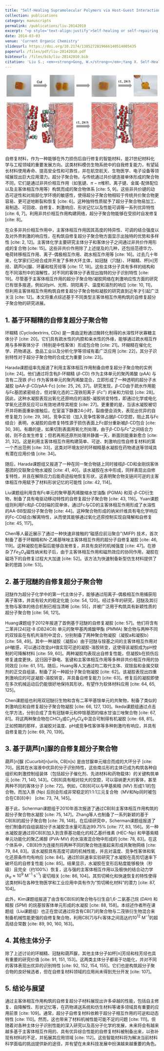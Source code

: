 ```yaml
---
title: "Self-Healing Supramolecular Polymers via Host-Guest Interactions"
collection: publications
category: manuscripts
permalink: /publications/liu-20142010
excerpt: "<p style='text-align:justify'>Self-healing or self-repairing materials are ‘smart materials’ that repair damage caused by mechanical force and are a key development of 21st century materials chemistry and engineering. In this review we describe a few excellent examples of self-healing supramolecular polymers based on host-guest interactions and discuss their advantages and versatility.</p><img src='/images/GA/liu-20142010.jpg' style='width: 400px; border-radius: 20px; display: block; margin: 0 auto;'>"
date: 2014-03-03
venue: 'Current Organic Chemistry'
slidesurl: https://doi.org/10.2174/1385272819666140514005435
paperurl: /files/pdf/liu-20142010.pdf
bibtexurl: /files/bib/liu-20142010.bib
citation: 'Liu S.; <em><strong>Gong, W.</strong></em>;Yang X. Self-Healing Supramolecular Polymers via Host-Guest Interactions <em>Current Organic Chemistry</em> <strong>2014</strong>, <em>18</em> (15), 2010 - 2015. https://doi.org/10.2174/1385272819666140514005435.'
---
```



<img src='/images/GA/liu-20142010.jpg' style='border-radius: 20px; display: block; margin: 0 auto;'>



自修复材料，作为一种能够在外力损伤后自行修复的智能材料，是21世纪材料化学与工程领域的重要发展方向。这类材料模仿生物系统中的自我修复能力，有望延长材料使用寿命、提高安全性和可靠性，并在航空航天、生物医学、电子设备等领域展现出巨大应用潜力。超分子聚合物，与传统通过共价键连接单体形成的聚合物不同，它们是通过非共价相互作用（如氢键、$\pi-\pi$堆积、离子键、金属-配体配位以及主客体相互作用等）构筑而成的聚合物体系 [cite: 5, 9]。这些非共价键的动态可逆性和对局部化学环境的敏感性，使得超分子聚合物相较于传统共价聚合物更容易、更可逆地断裂和恢复 [cite: 6]。这种独特性质赋予了超分子聚合物易加工、易制造、可回收、自修复、刺激响应、形状记忆以及性能可调等一系列优异特性 [cite: 6, 7]。利用非共价相互作用构建网络，超分子聚合物能够在受损时自发修复 [cite: 8]。

在众多非共价相互作用中，主客体相互作用因其高度的特异性、可调的结合强度以及对外界刺激的响应性，在构筑自修复超分子聚合物方面显示出独特的优势和多样性 [cite: 2, 12]。主客体化学主要研究主体分子和客体分子之间通过非共价作用形成的复合物 [cite: 15]。这些非共价作用除了上述提及的几种，还包括范德华力、电荷转移相互作用、离子-偶极相互作用、疏水相互作用等 [cite: 16]。过去几十年来，化学家们已经合成并开发了多种大环主体，如冠醚（穴醚）、环糊精、杯[n]芳烃、葫芦[n]脲、环蕃和柱芳烃等 [cite: 17, 18]。这些主体分子具有多样的结构和在不同溶剂中的溶解性，对不同的客体分子表现出独特的分子识别特性 [cite: 19]。尽管基于主客体相互作用的超分子聚合物/凝胶网络在刺激响应性方面的研究已有很多报道，例如对pH、光照、阴阳离子、温度和溶剂的响应 [cite: 10, 11]，但利用主客体相互作用构筑自修复超分子聚合物和凝胶的研究直到近年才引起广泛关注 [cite: 12]。本文将重点综述基于不同类型主客体相互作用构筑的自修复超分子聚合物的研究进展。

## 1. 基于环糊精的自修复超分子聚合物

环糊精 (Cyclodextrins, CDs) 是一类由淀粉通过酶转化制得的水溶性环状寡糖主体分子 [cite: 20]。它们具有疏水性的内腔和亲水性的外缘，能够通过疏水相互作用与多种客体分子（特别是中性客体）形成包合物 [cite: 21]。环糊精在催化化学、药物递送、食品工业以及分析化学等领域有着广泛应用 [cite: 22]，其分子识别特性对于超分子聚合物的合成尤为重要 [cite: 23]。

Harada课题组率先报道了利用主客体相互作用制备自修复超分子聚合物的实例 [cite: 24]。他们通过将含有$\beta$-环糊精 ($\beta$-CD) 作为主体单元的聚丙烯酸 (pAA) 与含有二茂铁 (Fc) 作为客体单元的聚丙烯酸混合，立即形成了一种透明的超分子水凝胶 (pAA-$\beta$-CD/pAA-Fc) [cite: 25, 26, 37]。研究发现，$\beta$-CD由于疏水作用能与Fc基团紧密结合，但对氧化态的二茂铁阳离子 ($Fc^+$) 的亲和力较低 [cite: 28]。因此，这种水凝胶表现出氧化还原响应的溶胶-凝胶转变特性，即通过化学或电化学氧化还原反应可以有效地诱导其相变 [cite: 27]。更重要的是，当该水凝胶被切开并将断面重新接触后，在室温下静置24小时，裂痕便会消失，表现出优异的自修复能力 [cite: 29, 38]。竞争实验（加入竞争性客体占据$\beta$-CD空腔，阻止其与Fc结合）表明，水凝胶的自修复特性源于损伤表面上Fc部分重新被$\beta$-CD包合 [cite: 30, 38]。有趣的是，如果切割表面用氧化剂处理，由于$\beta$-CD与$Fc^+$之间结合力弱，则不会发生修复；但若再用还原剂处理并静置一天，断面则能重新愈合 [cite: 31, 32]。这是利用主客体相互作用构建简单、可逆、刺激响应性自修复材料的第一个杰出范例 [cite: 33]，这类对环境友好的环糊精基水凝胶在药物递送等领域具有潜在应用价值 [cite: 34]。

随后，Harada课题组又报道了一种在同一聚合物链上同时接枝$\beta$-CD和金刚烷客体基团的交联聚合物水凝胶 [cite: 41, 40]。该水凝胶在水中形成，同样表现出自修复特性，并且在解除应力后能奇迹般地恢复形状，这表明聚合物支链间可逆的主客体相互作用赋予了材料形状记忆的可能性 [cite: 42, 114]。

Liu课题组利用含有Fc单元的聚甲基丙烯酸缩水甘油酯 (PGMA) 和双-$\beta$-CD衍生物，制备了具有电驱动移动特性的自修复超分子聚合物 [cite: 43, 116]。Yuan课题组则利用Fc和$\beta$-CD封端的双单体，通过Fc与CD的主客体相互作用形成了水溶性的AA-BB型超分子聚合物 [cite: 44]。这种聚合物形成的纳米纤维具有电化学响应的Fc-CD结合/解离特性，从而使其能够通过氧化还原控制实现自降解和自修复 [cite: 45, 117]。

Chen等人最近展示了通过一种快速非接触的“磁感应前沿聚合”(MIFP) 技术，首次制备了基于环糊精和N-乙烯基咪唑主客体相互作用的超分子自修复凝胶 [cite: 46, 119]。这种凝胶在断裂后能够自发修复，并具有良好的机械强度 [cite: 47]。在掺杂了$Fe_3O_4$磁性纳米粒子后，由于主客体相互作用和磁热效应的协同作用，凝胶在磁场下的自修复过程大大加速 [cite: 52]。该方法为快速制备新型仿生材料提供了新的思路 [cite: 53]。

## 2. 基于冠醚的自修复超分子聚合物

冠醚作为超分子化学中的第一代主体分子，能够通过阳离子-偶极相互作用捕获阳离子客体，并具有较大的稳定化能 [cite: 54, 120]。经过多年的研究，冠醚及其衍生物与客体的络合机制已相当清晰 [cite: 55]，并被广泛用于构筑具有新颖性质的超分子聚合物 [cite: 56, 121]。

Huang课题组于2012年报道了首例基于冠醚的自修复凝胶 [cite: 57]。他们将含有二苯并[24]冠-8 (DB24C8) 单元的聚甲基丙烯酸甲酯 (PMMA) 聚合物与两种不同的双铵盐在有机共溶剂中混合，分别制备了两种聚合物凝胶（凝胶a和凝胶b） [cite: 58, 49]。其中一种凝胶（凝胶a）由于冠醚与铵基之间的主客体相互作用对pH敏感，可以通过改变pH值实现可逆的凝胶-溶胶转变，这使得该凝胶成为pH控制的可降解材料 [cite: 59, 60]。两种凝胶均表现出自修复性能，但凝胶b在损伤后修复速度更快，这归因于静电、氢键和主客体相互作用等多种非共价相互作用的协同效应 [cite: 61, 51]。随后，Huang等人又通过均二取代主体、双铵盐和金属交联剂的正交自组装，制备了另一种超分子聚合物凝胶 [cite: 62]。该凝胶表现出四重刺激响应的可逆凝胶-溶胶转变，并具备自修复能力 [cite: 63]。修复后的凝胶即使在多次机械运动后仍能很好地保持其形状，有望作为软体材料应用 [cite: 64, 65, 125]。

Chen课题组也利用双冠醚衍生物和含有二苯甲基铵单元的共聚物，制备了类似的刺激响应和自修复超分子聚合物凝胶 [cite: 66, 127, 130]。Ikeda课题组通过点击化学方法，分别合成了含有冠醚单元和仲铵基团的缩水甘油三唑聚合物 [cite: 67, 81]。将这两种聚合物在$CHCl_3$或$C_2H_2Cl_4$中混合可制得有机凝胶 [cite: 68, 81]。正如预期的那样，该凝胶对温度、pH或竞争性客体等多种刺激均有响应，并具有自修复能力 [cite: 69, 70, 139]。

## 3. 基于葫芦[n]脲的自修复超分子聚合物

葫芦[n]脲 (Cucurbit[n]urils, CB[n]s) 是由甘脲单元缩合而成的大环分子 [cite: 70]。因其在水溶液中优异的分子识别特性，这些南瓜形的主体已成为构筑各种自组织和刺激控制组装体（包括超分子催化剂、先进材料和药物载体）的关键构筑单元 [cite: 71, 140, 143]。CB[8]具有相对较大的空腔，可以容纳更大的客体，甚至两种不同的客体分子 [cite: 72]。例如，CB[8]可以与甲基紫精 (MV) 形成1:1的包合物，而加入萘 (Np) 后则会形成非常稳定的1:1:1三元复合物（MV和Np同时被包合在CB[8]中） [cite: 73, 74, 145]。

基于此，Scherman课题组于2010年首次报道了通过CB[8]主客体相互作用构筑的超分子聚合物水凝胶 [cite: 75, 147]。Zhang等人也制备了一系列新颖的基于CB[8]的超分子聚合物 [cite: 76, 148]。在后续研究中，Scherman课题组报道了他们制备的自组装超分子水凝胶含水量可高达99.75% [cite: 77, 83, 156]。另一种水凝胶是通过将CB[8]加入到含萘基功能化的羟乙基纤维素 (HEC-Np) 和甲基紫精单元功能化的聚乙烯醇 (PVA-MV) 的水溶液混合物中形成的 [cite: 78, 83]。在这个体系中，CB[8]作为连接剂将两种不同的聚合物连接起来形成共聚物网络 [cite: 79, 84, 83]。该水凝胶具有高度可调的机械性能，并且对温度、竞争性客体和氧化还原条件均有响应 [cite: 84]。通过阶跃速率实验研究了水凝胶在高剪切速率下破坏后的自修复性能 [cite: 85]。结果显示，水凝胶在变形后粘度能够极快（秒级）且完全（约100%）恢复，这与强的主客体相互作用以及极快的结合动力学 ($k_a \approx 10^9 \text{ M}^{-1} \text{ s}^{-1}$) 密切相关 [cite: 86, 104]。其剪切稀化和快速恢复的特性使得这类材料在各种生物医学和工业应用中具有作为“剪切稀化材料”的潜力 [cite: 87, 104]。

此外，Kim课题组报道了由含有CB[6]的聚合物与衍生自1,6-二氨基己烷 (DAH) 和精胺 (SPM) 的烷基铵客体单元形成的水凝胶 [cite: 88, 158]。本综述作者所在课题组（Liu课题组）也正在尝试通过将含有CB[7]的聚合物与二茂铁衍生物混合来制备机械性能更强的自修复聚合物，利用CB[7]与Fc客体之间高达约$10^{12} \text{ M}^{-1}$的超高结合常数 [cite: 89, 90, 160, 163]。

## 4. 其他主体分子

除了上述讨论的环糊精、冠醚和葫芦脲，其他主体分子如杯[n]芳烃和柱芳烃也具有重要的研究价值 [cite: 91, 151, 153]。这两类主体分子都易于功能化，并对不同的客体表现出优异的识别特性 [cite: 92, 152, 154, 155]。它们也是构筑超分子聚合物的良好候选者，但在自修复材料领域的应用尚未得到充分开发 [cite: 107]。

## 5. 结论与展望

通过主客体相互作用构筑的自修复超分子材料展现出许多卓越的性能，包括自主修复、自降解性、形状记忆等，在药物递送系统和仿生材料等诸多领域具有重要的应用前景 [cite: 109]。通常，超分子自修复材料依赖于超分子相互作用的可逆和动态特性 [cite: 110]。然而，这也带来了材料机械性能可能不足的问题 [cite: 111]。但随着对各种主体分子识别性能的深入研究以及高分子化学的发展，未来将会有越来越多基于主客体相互作用的、具有优异综合性能的自修复材料被制备出来，以弥补现有材料的不足，并拓展其应用领域 [cite: 112]。这些智能材料将为解决当前材料科学面临的挑战提供新的途径，并有望在未来科技发展中扮演越来越重要的角色。